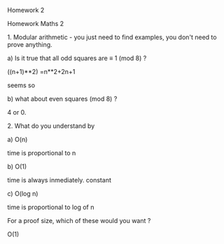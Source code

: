 Homework 2

Homework Maths 2

1\. Modular arithmetic - you just need to find examples, you don\'t need
to prove anything.

a\) Is it true that all odd squares are ≡ 1 (mod 8) ?

((n+1)\*\*2) =n\*\*2+2n+1

seems so

b\) what about even squares (mod 8) ?

4 or 0.

2\. What do you understand by

a\) O(n)

time is proportional to n

b\) O(1)

time is always inmediately. constant

c\) O(log n)

time is proportional to log of n

For a proof size, which of these would you want ?

O(1)
